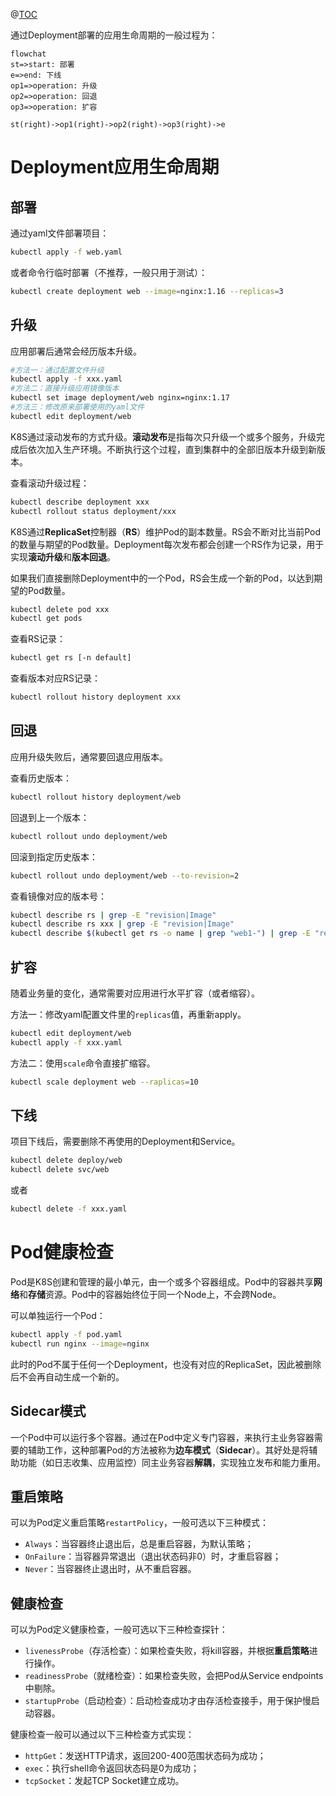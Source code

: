 ﻿
@[TOC](Deployment应用生命周期与Pod健康检查)

通过Deployment部署的应用生命周期的一般过程为：
```mermaid
flowchat
st=>start: 部署
e=>end: 下线
op1=>operation: 升级
op2=>operation: 回退
op3=>operation: 扩容

st(right)->op1(right)->op2(right)->op3(right)->e
```


# Deployment应用生命周期
## 部署
通过yaml文件部署项目：
```bash
kubectl apply -f web.yaml
```
或者命令行临时部署（不推荐，一般只用于测试）：
```bash
kubectl create deployment web --image=nginx:1.16 --replicas=3
```

## 升级
应用部署后通常会经历版本升级。
```bash
#方法一：通过配置文件升级
kubectl apply -f xxx.yaml
#方法二：直接升级应用镜像版本
kubectl set image deployment/web nginx=nginx:1.17
#方法三：修改原来部署使用的yaml文件
kubectl edit deployment/web
```
K8S通过滚动发布的方式升级。**滚动发布**是指每次只升级一个或多个服务，升级完成后依次加入生产环境。不断执行这个过程，直到集群中的全部旧版本升级到新版本。

查看滚动升级过程：
```bash
kubectl describe deployment xxx
kubectl rollout status deployment/xxx
```

K8S通过**ReplicaSet**控制器（**RS**）维护Pod的副本数量。RS会不断对比当前Pod的数量与期望的Pod数量。Deployment每次发布都会创建一个RS作为记录，用于实现**滚动升级**和**版本回退**。

如果我们直接删除Deployment中的一个Pod，RS会生成一个新的Pod，以达到期望的Pod数量。
```bash
kubectl delete pod xxx
kubectl get pods
```

查看RS记录：
```bash
kubectl get rs [-n default]
```

查看版本对应RS记录：
```bash
kubectl rollout history deployment xxx
```

## 回退
应用升级失败后，通常要回退应用版本。

查看历史版本：
```bash
kubectl rollout history deployment/web
```

回退到上一个版本：
```bash
kubectl rollout undo deployment/web
```

回滚到指定历史版本：
```bash
kubectl rollout undo deployment/web --to-revision=2
```

查看镜像对应的版本号：
```bash
kubectl describe rs | grep -E "revision|Image"
kubectl describe rs xxx | grep -E "revision|Image"
kubectl describe $(kubectl get rs -o name | grep "web1-") | grep -E "revision|Image"
```

## 扩容
随着业务量的变化，通常需要对应用进行水平扩容（或者缩容）。

方法一：修改yaml配置文件里的`replicas`值，再重新apply。
```bash
kubectl edit deployment/web
kubectl apply -f xxx.yaml
```

方法二：使用`scale`命令直接扩缩容。
```bash
kubectl scale deployment web --raplicas=10
```

## 下线
项目下线后，需要删除不再使用的Deployment和Service。
```bash
kubectl delete deploy/web
kubectl delete svc/web
```
或者
```bash
kubectl delete -f xxx.yaml
```

# Pod健康检查
Pod是K8S创建和管理的最小单元，由一个或多个容器组成。Pod中的容器共享**网络**和**存储**资源。Pod中的容器始终位于同一个Node上，不会跨Node。

可以单独运行一个Pod：
```bash
kubectl apply -f pod.yaml
kubectl run nginx --image=nginx
```
此时的Pod不属于任何一个Deployment，也没有对应的ReplicaSet，因此被删除后不会再自动生成一个新的。

## Sidecar模式
一个Pod中可以运行多个容器。通过在Pod中定义专门容器，来执行主业务容器需要的辅助工作，这种部署Pod的方法被称为**边车模式**（**Sidecar**）。其好处是将辅助功能（如日志收集、应用监控）同主业务容器**解耦**，实现独立发布和能力重用。

## 重启策略
可以为Pod定义重启策略`restartPolicy`，一般可选以下三种模式：
- `Always`：当容器终止退出后，总是重启容器，为默认策略；
- `OnFailure`：当容器异常退出（退出状态码非0）时，才重启容器；
- `Never`：当容器终止退出时，从不重启容器。

## 健康检查
可以为Pod定义健康检查，一般可选以下三种检查探针：
- `livenessProbe`（存活检查）：如果检查失败，将kill容器，并根据**重启策略**进行操作。
- `readinessProbe`（就绪检查）：如果检查失败，会把Pod从Service endpoints中剔除。
- `startupProbe`（启动检查）：启动检查成功才由存活检查接手，用于保护慢启动容器。

健康检查一般可以通过以下三种检查方式实现：
- `httpGet`：发送HTTP请求，返回200-400范围状态码为成功；
- `exec`：执行shell命令返回状态码是0为成功；
- `tcpSocket`：发起TCP Socket建立成功。







